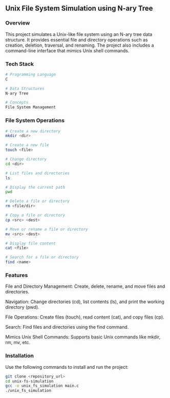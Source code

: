 ## Unix File System Simulation using N-ary Tree

### Overview

This project simulates a Unix-like file system using an N-ary tree data structure. It provides essential file and directory operations such as creation, deletion, traversal, and renaming. The project also includes a command-line interface that mimics Unix shell commands.

### Tech Stack
```python
# Programming Language
C

# Data Structures
N-ary Tree

# Concepts
File System Management
```

### File System Operations
```bash
# Create a new directory
mkdir <dir>

# Create a new file
touch <file>

# Change directory
cd <dir>

# List files and directories
ls

# Display the current path
pwd

# Delete a file or directory
rm <file/dir>

# Copy a file or directory
cp <src> <dest>

# Move or rename a file or directory
mv <src> <dest>

# Display file content
cat <file>

# Search for a file or directory
find <name>
```
### Features

File and Directory Management: Create, delete, rename, and move files and directories.

Navigation: Change directories (cd), list contents (ls), and print the working directory (pwd).

File Operations: Create files (touch), read content (cat), and copy files (cp).

Search: Find files and directories using the find command.

Mimics Unix Shell Commands: Supports basic Unix commands like mkdir, rm, mv, etc.

### Installation

Use the following commands to install and run the project:

```bash
git clone <repository_url>
cd unix-fs-simulation
gcc -o unix_fs_simulation main.c
./unix_fs_simulation
```
